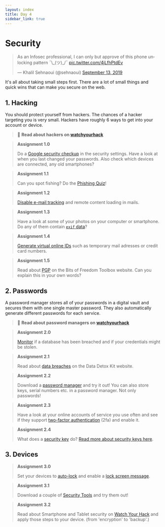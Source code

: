 ```yaml
---
layout: index
title: Day 4
sidebar_link: true
---
```


# Security

<blockquote class="twitter-tweet"><p lang="en" dir="ltr">As an Infosec professional, I can only but approve of this phone unlocking pattern ¯\_(ツ)_/¯ <a href="https://t.co/4jLfhPtdEv">pic.twitter.com/4jLfhPtdEv</a></p>&mdash; Khalil Sehnaoui (@sehnaoui) <a href="https://twitter.com/sehnaoui/status/1172533567617998855?ref_src=twsrc%5Etfw">September 13, 2019</a></blockquote> <script async src="https://platform.twitter.com/widgets.js" charset="utf-8"></script> 

It's all about taking small steps first. There are a lot of small things and quick wins that can make you secure on the web.

## 1. Hacking
You should protect yourself from hackers. The chances of a hacker targeting you is very small. Hackers have roughly 6 ways to get into your account or device.

> 📝 **Read about hackers on [watchyourhack][watchyourhack]**

> **Assignment 1.0**
>
> Do a [Google security checkup][checkup] in the security settings. Have a look at when you last changed your passwords. Also check which devices are connected, any old smartphones?

> **Assignment 1.1**
>
> Can you spot fishing? Do the [Phishing Quiz][quiz]!

> **Assignment 1.2**
>
>[Disable e-mail tracking][track] and remote content loading in mails.

> **Assignment 1.3**
>
> Have a look at some of your photos on your computer or smartphone. Do any of them contain [`exif` data][exif]?

> **Assignment 1.4**
>
> [Generate virtual online IDs][generate] such as temporary mail adresses or credit card numbers.

> **Assignment 1.5**
>
> Read about [PGP][pgp] on the Bits of Freedom Toolbox website. Can you explain this in your own words?

## 2. Passwords
A password manager stores all of your passwords in a digital vault and secures them with one single master password. They also automatically generate different passwords for each service.

> 📝 **Read about password managers on [watchyourhack](watchyourhack)**

> **Assignment 2.0**
>
> [Monitor][monitor] if a database has been breached and if your credentials might be stolen.

> **Assignment 2.1**
>
> Read about [data breaches][breach] on the Data Detox Kit website.

> **Assignment 2.2**
>
> Download a [password manager][password] and try it out! You can also store keys, serial numbers etc. in a password manager. Not only passwords!

> **Assignment 2.3**
>
> Have a look at your online accounts of service you use often and see if they support [two-factor authentication][2fa] (2fa) and enable it.

> **Assignment 2.4**
>
> What does a [security key][ubi] do? [Read more about security keys here][key]. 

## 3. Devices

> **Assignment 3.0**
>
> Set your devices to [auto-lock][lock] and enable a [lock screen message][message].

> **Assignment 3.1**
>
> Download a couple of [Security Tools][sec] and try them out!

> **Assignment 3.2**
>
> Read about Smartphone and Tablet security on [Watch Your Hack][phone] and apply those steps to your device. (from 'encryption' to 'backup'.)

[watchyourhack]: https://laatjeniethackmaken.nl/#wat-zijn-hackers
[checkup]: https://myaccount.google.com/security-checkup?hl=en&pli=1
[quiz]: https://phishingquiz.withgoogle.com/
[phone]: https://laatjeniethackmaken.nl/#telefoon-en-tablet
[password]: https://laatjeniethackmaken.nl/#password-managers
[monitor]: https://monitor.firefox.com/
[2fa]: https://laatjeniethackmaken.nl/#tweestapsverificatie
[key]: https://paulstamatiou.com/getting-started-with-security-keys/
[ubi]: https://www.yubico.com/
[lock]: https://macpaw.com/how-to/lock-mac-screen
[message]: https://www.macrumors.com/how-to/set-a-custom-mac-lock-screen-message/
[track]: https://www.theverge.com/2019/7/3/20680903/email-pixel-trackers-how-to-stop-images-automatic-download
[generate]: https://www.theverge.com/2019/6/19/18691401/virtual-id-random-security-protection-email-phone-credit-cards-how-to-generate
[breach]: https://datadetoxkit.org/en/security/breach
[pgp]: https://toolbox.bitsoffreedom.nl/adviezen/sleutelbeheer/
[exif]: https://laatjeniethackmaken.nl/#let-op-locatiegegevens-in-fotos
[sec]: https://objective-see.com/products.html
